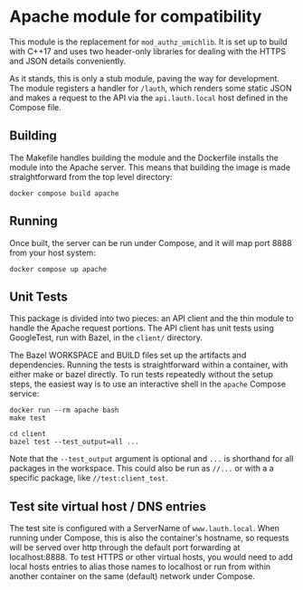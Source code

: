 # Apache module for compatibility

This module is the replacement for `mod_authz_umichlib`. It is set up to
build with C++17 and uses two header-only libraries for dealing with the
HTTPS and JSON details conveniently.

As it stands, this is only a stub module, paving the way for development.
The module registers a handler for `/lauth`, which renders some static JSON
and makes a request to the API via the `api.lauth.local` host defined in
the Compose file.

## Building

The Makefile handles building the module and the Dockerfile installs the
module into the Apache server. This means that building the image is made
straightforward from the top level directory:

```
docker compose build apache
```

## Running

Once built, the server can be run under Compose, and it will map port 8888
from your host system:

```
docker compose up apache
```

## Unit Tests

This package is divided into two pieces: an API client and the thin module to
handle the Apache request portions. The API client has unit tests using
GoogleTest, run with Bazel, in the `client/` directory.

The Bazel WORKSPACE and BUILD files set up the artifacts and dependencies.
Running the tests is straightforward within a container, with either make or
bazel directly. To run tests repeatedly without the setup steps, the easiest
way is to use an interactive shell in the `apache` Compose service: 

```
docker run --rm apache bash
make test

cd client
bazel test --test_output=all ...
```

Note that the `--test_output` argument is optional and `...` is shorthand for
all packages in the workspace. This could also be run as `//...` or with a
a specific package, like `//test:client_test`.

## Test site virtual host / DNS entries

The test site is configured with a ServerName of `www.lauth.local`. When
running under Compose, this is also the container's hostname, so requests will
be served over http through the default port forwarding at localhost:8888. To
test HTTPS or other virtual hosts, you would need to add local hosts entries to
alias those names to localhost or run from within another container on the same
(default) network under Compose.
